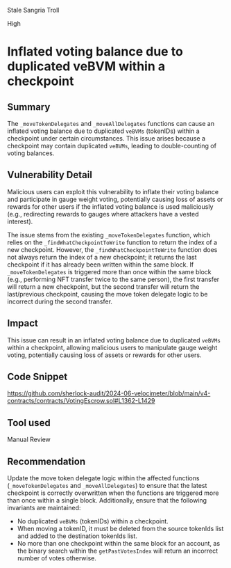 Stale Sangria Troll

High

# Inflated voting balance due to duplicated veBVM within a checkpoint


## Summary
The `_moveTokenDelegates` and `_moveAllDelegates` functions can cause an inflated voting balance due to duplicated `veBVMs` (tokenIDs) within a checkpoint under certain circumstances. This issue arises because a checkpoint may contain duplicated `veBVMs`, leading to double-counting of voting balances.

## Vulnerability Detail
Malicious users can exploit this vulnerability to inflate their voting balance and participate in gauge weight voting, potentially causing loss of assets or rewards for other users if the inflated voting balance is used maliciously (e.g., redirecting rewards to gauges where attackers have a vested interest).

The issue stems from the existing `_moveTokenDelegates` function, which relies on the `_findWhatCheckpointToWrite` function to return the index of a new checkpoint. However, the `_findWhatCheckpointToWrite` function does not always return the index of a new checkpoint; it returns the last checkpoint if it has already been written within the same block. If `_moveTokenDelegates` is triggered more than once within the same block (e.g., performing NFT transfer twice to the same person), the first transfer will return a new checkpoint, but the second transfer will return the last/previous checkpoint, causing the move token delegate logic to be incorrect during the second transfer.

## Impact
This issue can result in an inflated voting balance due to duplicated `veBVMs` within a checkpoint, allowing malicious users to manipulate gauge weight voting, potentially causing loss of assets or rewards for other users.

## Code Snippet
https://github.com/sherlock-audit/2024-06-velocimeter/blob/main/v4-contracts/contracts/VotingEscrow.sol#L1362-L1429

## Tool used
Manual Review

## Recommendation
Update the move token delegate logic within the affected functions (`_moveTokenDelegates` and `_moveAllDelegates`) to ensure that the latest checkpoint is correctly overwritten when the functions are triggered more than once within a single block. Additionally, ensure that the following invariants are maintained:

- No duplicated `veBVMs` (tokenIDs) within a checkpoint.
- When moving a tokenID, it must be deleted from the source tokenIds list and added to the destination tokenIds list.
- No more than one checkpoint within the same block for an account, as the binary search within the `getPastVotesIndex` will return an incorrect number of votes otherwise.
